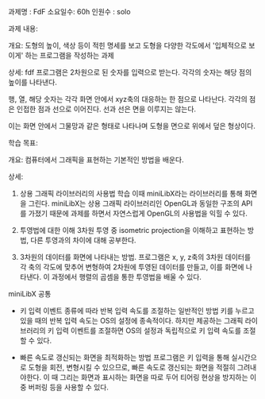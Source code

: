 과제명 : FdF
소요일수: 60h
인원수 : solo

과제 내용:

개요: 
도형의 높이, 색상 등이 적힌 명세를 보고 도형을 다양한 각도에서 '입체적으로 보이게' 하는 프로그램을 작성하는 과제

상세:
fdf 프로그램은 2차원으로 된 숫자를 입력으로 받는다. 각각의 숫자는 해당 점의 높이를 나타낸다. 

행, 열, 해당 숫자는 각각 화면 안에서 xyz축의 대응하는 한 점으로 나타난다.
각각의 점은 인접한 점과 선으로 이어진다. 선과 선은 면을 이루지는 않는다.

이는 화면 안에서 그물망과 같은 형태로 나타나며 도형을 면으로 위에서 덮은 형상이다. 


학습 목표: 

개요: 
컴퓨터에서 그래픽을 표현하는 기본적인 방법을 배운다. 

상세: 
1. 상용 그래픽 라이브러리의 사용법 학습
이때 miniLibX라는 라이브러리를 통해 화면을 그린다. miniLibX는 상용 그래픽 라이브러리인 OpenGL과 동일한 구조의 API를 가졌기 때문에 과제를 하면서 자연스럽게 OpenGL의 사용법을 익힐 수 있다. 

2. 투영법에 대한 이해
3차원 투영 중 isometric projection을 이해하고 표현하는 방법, 다른 투영과의 차이에 대해 공부한다.

3. 3차원의 데이터를 화면에 나타내는 방법.
프로그램은 x, y, z축의 3차원 데이터를 각 축의 각도에 맞추어 변형하여 2차원에 투영된 데이터를 만들고, 이를 화면에 나타낸다. 
이 과정에서 행렬의 곱셈을 통한 투영법을 배울 수 있다. 



miniLibX 공통

-  키 입력 이벤트 종류에 따라 반복 입력 속도를 조절하는 일반적인 방법
키를 누르고 있을 때의 반복 입력 속도는 OS의 설정에 종속적이다. 하지만 제공하는 그래픽 라이브러리의 키 입력 이벤트를 조절하면 OS의 설정과 독립적으로 키 입력 속도를 조절할 수 있다.

-  빠른 속도로 갱신되는 화면을 최적화하는 방법
프로그램은 키 입력을 통해 실시간으로 도형을 회전, 변형시킬 수 있으므로, 빠른 속도로 갱신되는 화면을 적절히 그려내야한다. 이 때 그리는 화면과 표시하는 화면을 따로 두어 티어링 현상을 방지하는 이중 버퍼링 등을 사용할 수 있다.
